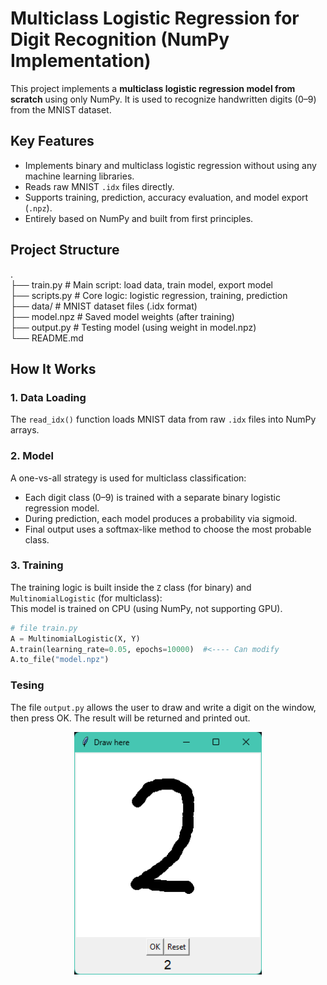 # Multiclass Logistic Regression for Digit Recognition (NumPy Implementation)

This project implements a **multiclass logistic regression model from scratch** using only NumPy. It is used to recognize handwritten digits (0–9) from the MNIST dataset.

## Key Features

- Implements binary and multiclass logistic regression without using any machine learning libraries.
- Reads raw MNIST `.idx` files directly.
- Supports training, prediction, accuracy evaluation, and model export (`.npz`).
- Entirely based on NumPy and built from first principles.

## Project Structure
.  
├── train.py    # Main script: load data, train model, export model  
├── scripts.py  # Core logic: logistic regression, training, prediction  
├── data/       # MNIST dataset files (.idx format)  
├── model.npz   # Saved model weights (after training)  
├── output.py   # Testing model (using weight in model.npz)  
└── README.md


## How It Works

### 1. Data Loading
The `read_idx()` function loads MNIST data from raw `.idx` files into NumPy arrays.

### 2. Model
A one-vs-all strategy is used for multiclass classification:
- Each digit class (0–9) is trained with a separate binary logistic regression model.
- During prediction, each model produces a probability via sigmoid.
- Final output uses a softmax-like method to choose the most probable class.

### 3. Training
The training logic is built inside the `Z` class (for binary) and `MultinomialLogistic` (for multiclass):  
This model is trained on CPU (using NumPy, not supporting GPU).  

```python
# file train.py
A = MultinomialLogistic(X, Y)
A.train(learning_rate=0.05, epochs=10000)  #<---- Can modify
A.to_file("model.npz")
```

### Tesing
The file `output.py` allows the user to draw and write a digit on the window, then press OK. The result will be returned and printed out.

<p align="center">
  <img src="demo.png" alt="Digit Drawing Demo" width="300"/>
</p>